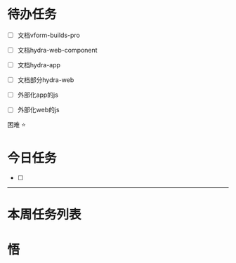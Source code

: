 # 待办任务
- [ ] 文档vform-builds-pro
- [ ] 文档hydra-web-component
- [ ] 文档hydra-app
- [ ] 文档部分hydra-web

- [ ] 外部化app的js
- [ ] 外部化web的js



困难
⭐

# 今日任务
- [ ] 




------
# 本周任务列表



# 悟